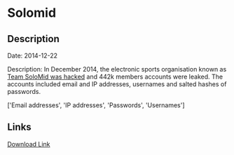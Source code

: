 # Solomid

## Description

Date: 2014-12-22

Description:
In December 2014, the electronic sports organisation known as <a href="http://www.dailydot.com/esports/null-consolidated-team-solomid-hack/" target="_blank" rel="noopener">Team SoloMid was hacked</a> and 442k members accounts were leaked. The accounts included email and IP addresses, usernames and salted hashes of passwords.


['Email addresses', 'IP addresses', 'Passwords', 'Usernames']

## Links

[Download Link](https://link-to.net/1229997/234.07890040985058/dynamic/?r=aHR0cHM6Ly93d3cubWVkaWFmaXJlLmNvbS92aWV3LzlNa1ZmaXR3T1BvNENCYi9zb2xvbWlkLm5ldC9maWxl)